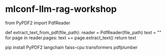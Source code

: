 # mlconf-llm-rag-workshop

from PyPDF2 import PdfReader

def extract_text_from_pdf(file_path):
    reader = PdfReader(file_path)
    text = ""
    for page in reader.pages:
        text += page.extract_text()
    return text

pip install PyPDF2 langchain faiss-cpu transformers pdfplumber
